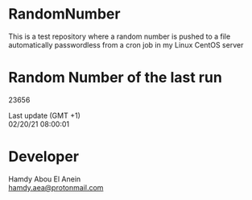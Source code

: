 # RandomNumber    
This is a test repository where a random number is pushed to a file automatically passwordless from a cron job in my Linux CentOS server    
# Random Number of the last run   
23656
      
Last update (GMT +1)    
02/20/21 08:00:01
# Developer    
Hamdy Abou El Anein   
hamdy.aea@protonmail.com
